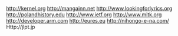 http://kernel.org http://mangainn.net http://www.lookingforlyrics.org http://polandhistory.edu http://www.ietf.org http://www.mitk.org http://developer.arm.com http://eures.eu http://nihongo-e-na.com/ 
Http://jlpt.jp
 

